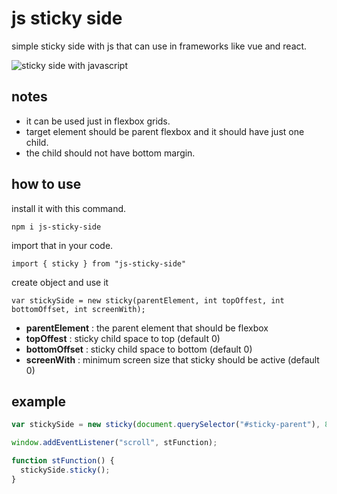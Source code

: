 # js sticky side

simple sticky side with js that can use in frameworks like vue and react.

![sticky side with javascript](/files/preview.GIF "js sticky side")

## notes

- it can be used just in flexbox grids.
- target element should be parent flexbox and it should have just one child.
- the child should not have bottom margin.

## how to use

install it with this command.

`npm i js-sticky-side`

import that in your code.

`import { sticky } from "js-sticky-side"`

create object and use it

`var stickySide = new sticky(parentElement, int topOffest, int bottomOffset, int screenWith);`

- **parentElement** : the parent element that should be flexbox
- **topOffest** : sticky child space to top (default 0)
- **bottomOffset** : sticky child space to bottom (default 0)
- **screenWith** : minimum screen size that sticky should be active (default 0)

## example

```js
var stickySide = new sticky(document.querySelector("#sticky-parent"), 80, 20, 768);

window.addEventListener("scroll", stFunction);

function stFunction() {
  stickySide.sticky();
}
```
